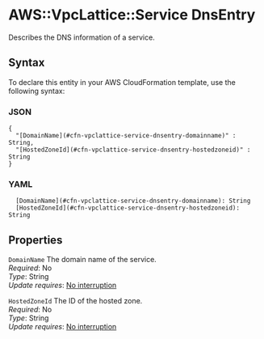 # AWS::VpcLattice::Service DnsEntry<a name="aws-properties-vpclattice-service-dnsentry"></a>

Describes the DNS information of a service\.

## Syntax<a name="aws-properties-vpclattice-service-dnsentry-syntax"></a>

To declare this entity in your AWS CloudFormation template, use the following syntax:

### JSON<a name="aws-properties-vpclattice-service-dnsentry-syntax.json"></a>

```
{
  "[DomainName](#cfn-vpclattice-service-dnsentry-domainname)" : String,
  "[HostedZoneId](#cfn-vpclattice-service-dnsentry-hostedzoneid)" : String
}
```

### YAML<a name="aws-properties-vpclattice-service-dnsentry-syntax.yaml"></a>

```
  [DomainName](#cfn-vpclattice-service-dnsentry-domainname): String
  [HostedZoneId](#cfn-vpclattice-service-dnsentry-hostedzoneid): String
```

## Properties<a name="aws-properties-vpclattice-service-dnsentry-properties"></a>

`DomainName` <a name="cfn-vpclattice-service-dnsentry-domainname"></a>
The domain name of the service\.  
_Required_: No  
_Type_: String  
_Update requires_: [No interruption](https://docs.aws.amazon.com/AWSCloudFormation/latest/UserGuide/using-cfn-updating-stacks-update-behaviors.html#update-no-interrupt)

`HostedZoneId` <a name="cfn-vpclattice-service-dnsentry-hostedzoneid"></a>
The ID of the hosted zone\.  
_Required_: No  
_Type_: String  
_Update requires_: [No interruption](https://docs.aws.amazon.com/AWSCloudFormation/latest/UserGuide/using-cfn-updating-stacks-update-behaviors.html#update-no-interrupt)
